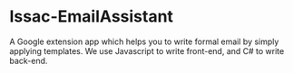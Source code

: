 # Issac-EmailAssistant
A Google extension app which helps you to write formal email by simply applying templates.
We use Javascript to write front-end, and C# to write back-end.
